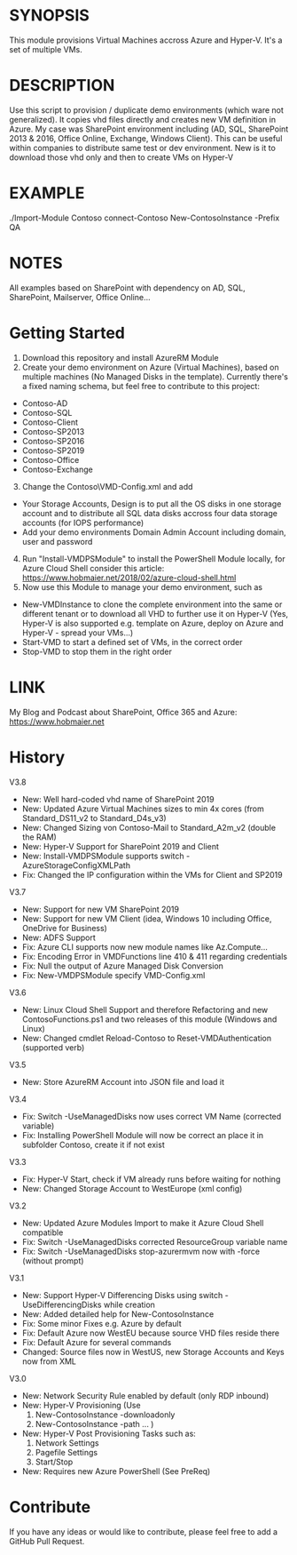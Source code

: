 # SYNOPSIS
This module provisions Virtual Machines accross Azure and Hyper-V. It's a set of multiple VMs.

# DESCRIPTION
Use this script to provision / duplicate demo environments (which ware not generalized). It copies vhd files directly and creates new VM definition in Azure. My case was SharePoint environment including (AD, SQL, SharePoint 2013 & 2016, Office Online, Exchange, Windows Client). This can be useful within companies to distribute same test or dev environment.
New is it to download those vhd only and then to create VMs on Hyper-V

# EXAMPLE
./Import-Module Contoso
connect-Contoso
New-ContosoInstance -Prefix QA

# NOTES
All examples based on SharePoint with dependency on AD, SQL, SharePoint, Mailserver, Office Online...

# Getting Started
1. Download this repository and install AzureRM Module
2. Create your demo environment on Azure (Virtual Machines), based on multiple machines (No Managed Disks in the template). Currently there's a fixed naming schema, but feel free to contribute to this project:
  - Contoso-AD
  - Contoso-SQL
  - Contoso-Client
  - Contoso-SP2013
  - Contoso-SP2016
  - Contoso-SP2019
  - Contoso-Office
  - Contoso-Exchange
3. Change the Contoso\VMD-Config.xml and add 
  - Your Storage Accounts, Design is to put all the OS disks in one storage account and to distribute all SQL data disks accross four data storage accounts (for IOPS performance)
  - Add your demo environments Domain Admin Account including domain, user and password
4. Run "Install-VMDPSModule" to install the PowerShell Module locally, for Azure Cloud Shell consider this article: https://www.hobmaier.net/2018/02/azure-cloud-shell.html
5. Now use this Module to manage your demo environment, such as
  - New-VMDInstance to clone the complete environment into the same or different tenant or to download all VHD to further use it on Hyper-V (Yes, Hyper-V is also supported e.g. template on Azure, deploy on Azure and Hyper-V - spread your VMs...)
  - Start-VMD to start a defined set of VMs, in the correct order
  - Stop-VMD to stop them in the right order

# LINK
My Blog and Podcast about SharePoint, Office 365 and Azure: https://www.hobmaier.net

# History
V3.8
- New: Well hard-coded vhd name of SharePoint 2019
- New: Updated Azure Virtual Machines sizes to min 4x cores (from Standard_DS11_v2 to Standard_D4s_v3)
- New: Changed Sizing von Contoso-Mail to Standard_A2m_v2 (double the RAM)
- New: Hyper-V Support for SharePoint 2019 and Client
- New: Install-VMDPSModule supports switch -AzureStorageConfigXMLPath
- Fix: Changed the IP configuration within the VMs for Client and SP2019

V3.7
- New: Support for new VM SharePoint 2019
- New: Support for new VM Client (idea, Windows 10 including Office, OneDrive for Business)
- New: ADFS Support
- Fix: Azure CLI supports now new module names like Az.Compute...
- Fix: Encoding Error in VMDFunctions line 410 & 411 regarding credentials
- Fix: Null the output of Azure Managed Disk Conversion
- Fix: New-VMDPSModule specify VMD-Config.xml

V3.6
- New: Linux Cloud Shell Support and therefore Refactoring and new ContosoFunctions.ps1 and two releases of this module (Windows and Linux)
- New: Changed cmdlet Reload-Contoso to Reset-VMDAuthentication (supported verb)

V3.5
- New: Store AzureRM Account into JSON file and load it 

V3.4
- Fix: Switch -UseManagedDisks now uses correct VM Name (corrected variable)
- Fix: Installing PowerShell Module will now be correct an place it in subfolder Contoso, create it if not exist

V3.3
- Fix: Hyper-V Start, check if VM already runs before waiting for nothing
- New: Changed Storage Account to WestEurope (xml config)

V3.2
- New: Updated Azure Modules Import to make it Azure Cloud Shell compatible
- Fix: Switch -UseManagedDisks corrected ResourceGroup variable name
- Fix: Switch -UseManagedDisks stop-azurermvm now with -force (without prompt)

V3.1
- New: Support Hyper-V Differencing Disks using switch -UseDifferencingDisks while creation
- New: Added detailed help for New-ContosoInstance
- Fix: Some minor Fixes e.g. Azure by default
- Fix: Default Azure now WestEU because source VHD files reside there
- Fix: Default Azure for several commands
- Changed: Source files now in WestUS, new Storage Accounts and Keys now from XML

V3.0
- New: Network Security Rule enabled by default (only RDP inbound)
- New: Hyper-V Provisioning (Use 
  1. New-ContosoInstance -downloadonly 
  2. New-ContosoInstance -path ... )
- New: Hyper-V Post Provisioning Tasks such as:
  1.  Network Settings
  2. Pagefile Settings
  3. Start/Stop
- New: Requires new Azure PowerShell (See PreReq)

# Contribute
If you have any ideas or would like to contribute, please feel free to add a GitHub Pull Request.